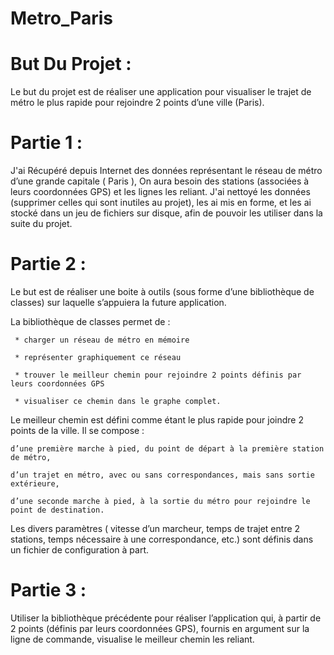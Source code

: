 # Metro_Paris

# But Du Projet : 

Le but du projet est de réaliser une application pour visualiser le trajet de métro le plus rapide pour rejoindre 2 points d’une ville (Paris).

# Partie 1 :

J'ai Récupéré depuis Internet des données représentant le réseau de métro d’une grande capitale ( Paris ), On aura besoin des stations (associées à leurs coordonnées GPS) et les lignes les reliant.
J'ai nettoyé les données (supprimer celles qui sont inutiles au projet), les ai mis en forme, et les ai stocké dans un jeu de fichiers sur disque, afin de pouvoir les utiliser dans la suite du projet.

# Partie 2 :

Le but est de réaliser une boite à outils (sous forme d’une bibliothèque de classes) sur laquelle s’appuiera la future application.

La bibliothèque de classes permet de :

     * charger un réseau de métro en mémoire

     * représenter graphiquement ce réseau

     * trouver le meilleur chemin pour rejoindre 2 points définis par leurs coordonnées GPS

     * visualiser ce chemin dans le graphe complet.

Le meilleur chemin est défini comme étant le plus rapide pour joindre 2 points de la ville. Il se compose :

    d’une première marche à pied, du point de départ à la première station de métro,

    d’un trajet en métro, avec ou sans correspondances, mais sans sortie extérieure,

    d’une seconde marche à pied, à la sortie du métro pour rejoindre le point de destination.

Les divers paramètres ( vitesse d’un marcheur, temps de trajet entre 2 stations, temps nécessaire à une correspondance, etc.) sont définis dans un fichier de configuration à part.

# Partie 3 :

Utiliser la bibliothèque précédente pour réaliser l’application qui, à partir de 2 points (définis par leurs coordonnées GPS), fournis en argument sur la ligne de commande, visualise le meilleur chemin les reliant.

